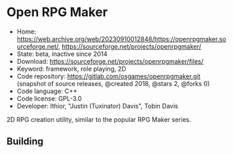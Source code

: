 # Open RPG Maker

- Home: https://web.archive.org/web/20230910012848/https://openrpgmaker.sourceforge.net/, https://sourceforge.net/projects/openrpgmaker/
- State: beta, inactive since 2014
- Download: https://sourceforge.net/projects/openrpgmaker/files/
- Keyword: framework, role playing, 2D
- Code repository: https://gitlab.com/osgames/openrpgmaker.git (snapshot of source releases, @created 2018, @stars 2, @forks 0)
- Code language: C++
- Code license: GPL-3.0
- Developer: Ithior, "Justin (Tuxinator) Davis", Tobin Davis

2D RPG creation utility, similar to the popular RPG Maker series.

## Building
